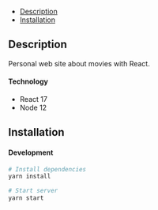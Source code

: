 * [Description](#description)
* [Installation](#installation)

## Description

Personal web site about movies with React.

#### Technology

* React 17
* Node 12


## Installation

#### Development

```bash
# Install dependencies
yarn install

# Start server
yarn start



